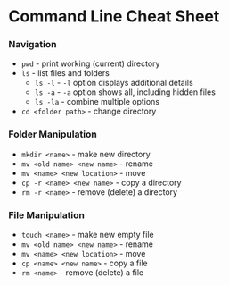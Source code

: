 # Command Line Cheat Sheet

### Navigation

* `pwd` - print working (current) directory
* `ls` - list files and folders
  * `ls -l` - `-l` option displays additional details
  * `ls -a` - `-a` option shows all, including hidden files
  * `ls -la` - combine multiple options
* `cd <folder path>` - change directory

### Folder Manipulation

* `mkdir <name>` - make new directory
* `mv <old name> <new name>` - rename
* `mv <name> <new location>` - move
* `cp -r <name> <new name>` - copy a directory
* `rm -r <name>` - remove (delete) a directory

### File Manipulation

- `touch <name>` - make new empty file
- `mv <old name> <new name>` - rename
- `mv <name> <new location>` - move
- `cp <name> <new name>` - copy a file
- `rm <name>` - remove (delete) a file